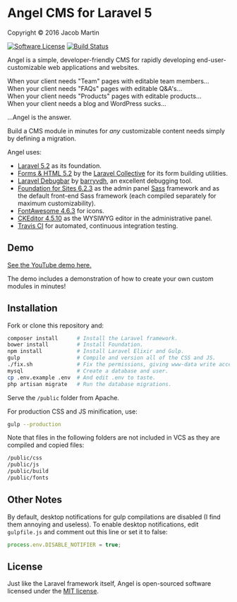 # Angel CMS for Laravel 5
Copyright &copy; 2016 Jacob Martin

[![Software License](https://img.shields.io/badge/license-MIT-brightgreen.svg)](http://opensource.org/licenses/MIT)
[![Build Status](https://travis-ci.org/JVMartin/angel5.svg?branch=master)](https://travis-ci.org/JVMartin/angel5)

Angel is a simple, developer-friendly CMS for rapidly developing end-user-customizable web
applications and websites.

When your client needs "Team" pages with editable team members...<br />
When your client needs "FAQs" pages with editable Q&amp;A's...<br />
When your client needs "Products" pages with editable products...<br />
When your client needs a blog and WordPress sucks...

...Angel is the answer.

Build a CMS module in minutes for *any* customizable content needs simply by defining a migration.

Angel uses:
* [Laravel 5.2](https://laravel.com/docs/5.2) as its foundation.
* [Forms & HTML 5.2](https://laravelcollective.com/docs/5.2/html) by the
  [Laravel Collective](https://laravelcollective.com/) for its form building utilities.
* [Laravel Debugbar](https://github.com/barryvdh/laravel-debugbar) by
  [barryvdh](https://github.com/barryvdh), an excellent debugging tool.
* [Foundation for Sites 6.2.3](http://foundation.zurb.com/sites/docs/) as the admin panel
  [Sass](http://sass-lang.com/) framework and as the default front-end Sass framework (each compiled
  separately for maximum customizability).
* [FontAwesome 4.6.3](http://fontawesome.io/icons/) for icons.
* [CKEditor 4.5.10](http://ckeditor.com/) as the WYSIWYG editor in the administrative panel.
* [Travis CI](https://travis-ci.org/) for automated, continuous integration testing.

## Demo
[See the YouTube demo here.](https://www.youtube.com/watch?v=Xkq5gYCLzB0&feature=youtu.be)

The demo includes a demonstration of how to create your own custom modules in minutes!

## Installation
Fork or clone this repository and:
```bash
composer install      # Install the Laravel framework.
bower install         # Install Foundation.
npm install           # Install Laravel Elixir and Gulp.
gulp                  # Compile and version all of the CSS and JS.
./fix.sh              # Fix the permissions, giving www-data write access to necessary folders.
mysql                 # Create a database and user.
cp .env.example .env  # And edit .env to taste.
php artisan migrate   # Run the database migrations.
```

Serve the `/public` folder from Apache.

For production CSS and JS minification, use:
```bash
gulp --production
```

Note that files in the following folders are not included in VCS as they are compiled and copied
files:
```bash
/public/css
/public/js
/public/build
/public/fonts
```

## Other Notes

By default, desktop notifications for gulp compilations are disabled (I find
them annoying and useless).  To enable desktop notifications, edit
`gulpfile.js` and comment out this line or set it to false:
```javascript
process.env.DISABLE_NOTIFIER = true;
```

## License

Just like the Laravel framework itself, Angel is open-sourced software licensed
under the [MIT license](http://opensource.org/licenses/MIT).
